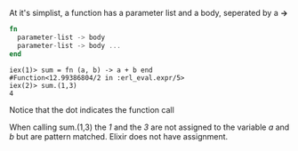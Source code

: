 At it's simplist, a function has a parameter list and a body, seperated by a **->**

```elixir
fn ​ ​   
  parameter-list -> body ​   
  parameter-list -> body ... ​   ​ 
end
```

```
iex(1)> sum = fn (a, b) -> a + b end
#Function<12.99386804/2 in :erl_eval.expr/5>
iex(2)> sum.(1,3)
4
```

Notice that the dot indicates the function call

When calling sum.(1,3) the _1_ and the _3_ are not assigned to the variable _a_ and _b_ but are pattern matched. Elixir does not have assignment.

